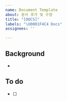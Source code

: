```yaml
---
name: Document Template
about: 문서 추가 및 수정
title: "[DOCS]"
labels: "\U0001F4C4 Docs"
assignees: ''

---
```


## Background
- 

## To do
- [ ]